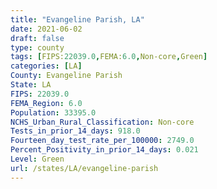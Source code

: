 ```yaml
---
title: "Evangeline Parish, LA"
date: 2021-06-02
draft: false
type: county
tags: [FIPS:22039.0,FEMA:6.0,Non-core,Green]
categories: [LA]
County: Evangeline Parish
State: LA
FIPS: 22039.0
FEMA_Region: 6.0
Population: 33395.0
NCHS_Urban_Rural_Classification: Non-core
Tests_in_prior_14_days: 918.0
Fourteen_day_test_rate_per_100000: 2749.0
Percent_Positivity_in_prior_14_days: 0.021
Level: Green
url: /states/LA/evangeline-parish
---
```



